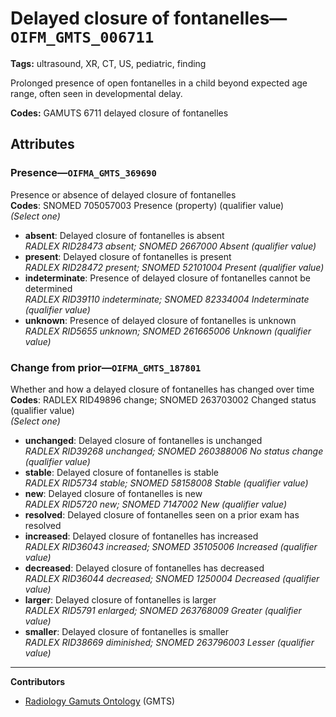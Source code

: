 # Delayed closure of fontanelles—`OIFM_GMTS_006711`

**Tags:** ultrasound, XR, CT, US, pediatric, finding

Prolonged presence of open fontanelles in a child beyond expected age range, often seen in developmental delay.

**Codes:** GAMUTS 6711 delayed closure of fontanelles

## Attributes

### Presence—`OIFMA_GMTS_369690`

Presence or absence of delayed closure of fontanelles  
**Codes**: SNOMED 705057003 Presence (property) (qualifier value)  
*(Select one)*

- **absent**: Delayed closure of fontanelles is absent  
_RADLEX RID28473 absent; SNOMED 2667000 Absent (qualifier value)_
- **present**: Delayed closure of fontanelles is present  
_RADLEX RID28472 present; SNOMED 52101004 Present (qualifier value)_
- **indeterminate**: Presence of delayed closure of fontanelles cannot be determined  
_RADLEX RID39110 indeterminate; SNOMED 82334004 Indeterminate (qualifier value)_
- **unknown**: Presence of delayed closure of fontanelles is unknown  
_RADLEX RID5655 unknown; SNOMED 261665006 Unknown (qualifier value)_

### Change from prior—`OIFMA_GMTS_187801`

Whether and how a delayed closure of fontanelles has changed over time  
**Codes**: RADLEX RID49896 change; SNOMED 263703002 Changed status (qualifier value)  
*(Select one)*

- **unchanged**: Delayed closure of fontanelles is unchanged  
_RADLEX RID39268 unchanged; SNOMED 260388006 No status change (qualifier value)_
- **stable**: Delayed closure of fontanelles is stable  
_RADLEX RID5734 stable; SNOMED 58158008 Stable (qualifier value)_
- **new**: Delayed closure of fontanelles is new  
_RADLEX RID5720 new; SNOMED 7147002 New (qualifier value)_
- **resolved**: Delayed closure of fontanelles seen on a prior exam has resolved  
- **increased**: Delayed closure of fontanelles has increased  
_RADLEX RID36043 increased; SNOMED 35105006 Increased (qualifier value)_
- **decreased**: Delayed closure of fontanelles has decreased  
_RADLEX RID36044 decreased; SNOMED 1250004 Decreased (qualifier value)_
- **larger**: Delayed closure of fontanelles is larger  
_RADLEX RID5791 enlarged; SNOMED 263768009 Greater (qualifier value)_
- **smaller**: Delayed closure of fontanelles is smaller  
_RADLEX RID38669 diminished; SNOMED 263796003 Lesser (qualifier value)_

---

**Contributors**

- [Radiology Gamuts Ontology](https://gamuts.net/) (GMTS)